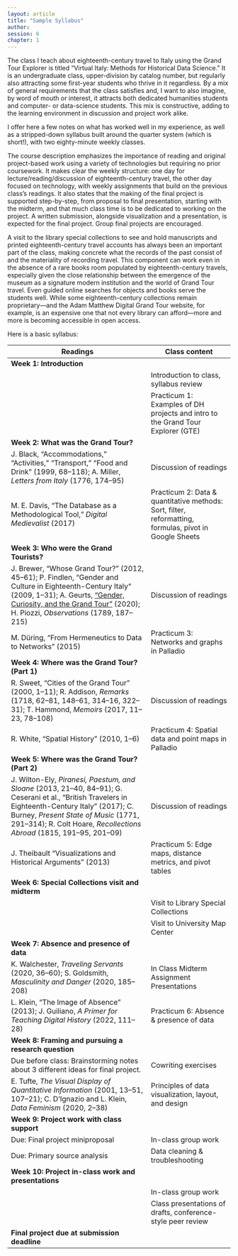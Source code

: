 ```yaml
---
layout: article
title: "Sample Syllabus"
author: 
session: 6
chapter: 1
---
```


The class I teach about eighteenth-century travel to Italy using the Grand Tour Explorer is titled &ldquo;Virtual Italy: Methods for Historical Data Science.&rdquo; It is an undergraduate class, upper-division by catalog number, but regularly also attracting some first-year students who thrive in it regardless. By a mix of general requirements that the class satisfies and, I want to also imagine, by word of mouth or interest, it attracts both dedicated humanities students and computer- or data-science students. This mix is constructive, adding to the learning environment in discussion and project work alike.

I offer here a few notes on what has worked well in my experience, as well as a stripped-down syllabus built around the quarter system (which is short!), with two eighty-minute weekly classes.

The course description emphasizes the importance of reading and original project-based work using a variety of technologies but requiring no prior coursework. It makes clear the weekly structure: one day for lecture/reading/discussion of eighteenth-century travel, the other day focused on technology, with weekly assignments that build on the previous class&rsquo;s readings. It also states that the making of the final project is supported step-by-step, from proposal to final presentation, starting with the midterm, and that much class time is to be dedicated to working on the project. A written submission, alongside visualization and a presentation, is expected for the final project. Group final projects are encouraged.

A visit to the library special collections to see and hold manuscripts and printed eighteenth-century travel accounts has always been an important part of the class, making concrete what the records of the past consist of and the materiality of recording travel. This component can work even in the absence of a rare books room populated by eighteenth-century travels, especially given the close relationship between the emergence of the museum as a signature modern institution and the world of Grand Tour travel. Even guided online searches for objects and books serve the students well. While some eighteenth-century collections remain proprietary&mdash;and the Adam Matthew Digital Grand Tour website, for example, is an expensive one that not every library can afford&mdash;more and more is becoming accessible in open access.

Here is a basic syllabus:

| Readings  | Class content |
| ------------- | ------------- |
| <b>Week 1: Introduction</b> | | 
| |Introduction to class, syllabus review|
| |Practicum 1: Examples of DH projects and intro to the Grand Tour Explorer (GTE)|
| <b>Week 2: What was the Grand Tour?</b> | | 
|J. Black, &ldquo;Accommodations,&rdquo; &ldquo;Activities,&rdquo; &ldquo;Transport,&rdquo; &ldquo;Food and Drink&rdquo; (1999, 68&ndash;118); A. Miller, <em>Letters from Italy</em> (1776, 174–95) | Discussion of readings|
|M. E. Davis, &ldquo;The Database as a Methodological Tool,&rdquo; <em>Digital Medievalist</em> (2017) | Practicum 2: Data &amp; quantitative methods: Sort, filter, reformatting, formulas, pivot in Google Sheets |
| <b>Week 3: Who were the Grand Tourists?</b> | | 
|J. Brewer, &ldquo;Whose Grand Tour?&rdquo; (2012, 45&ndash;61); P. Findlen, &ldquo;Gender and Culture in Eighteenth-Century Italy&ldquo; (2009, 1&ndash;31); A. Geurts, <a href="https://doi.org/10.3167/jys.2020.210201">&ldquo;Gender, Curiosity, and the Grand Tour&rdquo;</a> (2020); H. Piozzi, <em>Observations</em> (1789, 187–215) | Discussion of readings |
|M. D&uuml;ring, &ldquo;From Hermeneutics to Data to Networks&rdquo; (2015) | Practicum 3: Networks and graphs in Palladio |
| <b>Week 4: Where was the Grand Tour? (Part 1)</b> | | 
| R. Sweet, &ldquo;Cities of the Grand Tour&rdquo; (2000, 1&ndash;11); R. Addison, <em>Remarks</em> (1718, 62–81, 148–61, 314–16, 322–31); T. Hammond, <em>Memoirs</em> (2017, 11–23, 78–108) | Discussion of readings |
| R. White, &ldquo;Spatial History&rdquo; (2010, 1&ndash;6) | Practicum 4: Spatial data and point maps in Palladio |
| <b>Week 5: Where was the Grand Tour? (Part 2)</b> | | 
| J. Wilton-Ely, <em>Piranesi, Paestum, and Sloane</em> (2013, 21–40, 84–91); G. Ceserani et al., “British Travelers in Eighteenth-Century Italy” (2017); C. Burney, <em>Present State of Music</em> (1771, 291–314); R. Colt Hoare, <em>Recollections Abroad</em> (1815, 191–95, 201–09) | Discussion of readings |
| J. Theibault &ldquo;Visualizations and Historical Arguments&rdquo; (2013) | Practicum 5: Edge maps, distance metrics, and pivot tables |
| <b>Week 6: Special Collections visit and midterm</b> | | 
| | Visit to Library Special Collections |
| | Visit to University Map Center |
| <b>Week 7: Absence and presence of data</b> | | 
| K. Walchester, <em>Traveling Servants</em> (2020, 36&ndash;60); S. Goldsmith, <em>Masculinity and Danger</em> (2020, 185&ndash;208) | In Class Midterm Assignment Presentations |
| L. Klein, &ldquo;The Image of Absence&rdquo; (2013); J. Guiliano, <em>A Primer for Teaching Digital History</em> (2022, 111–28) | Practicum 6: Absence &amp; presence of data |
| <b>Week 8: Framing and pursuing a research question</b> | |  
| Due before class: Brainstorming notes about 3 different ideas for final project. | Cowriting exercises |
| E. Tufte, <em>The Visual Display of Quantitative Information</em> (2001, 13–51, 107–21); C. D’Ignazio and L. Klein, <em>Data Feminism</em> (2020, 2–38) | Principles of data visualization, layout, and design |
| <b>Week 9: Project work with class support</b> | | 
| Due: Final project miniproposal | In-class group work |
| Due: Primary source analysis | Data cleaning &amp; troubleshooting |
| <b>Week 10: Project in-class work and presentations</b> | | 
| | In-class group work |
| | Class presentations of drafts, conference-style peer review |
| <b>Final project due at submission deadline</b> | | 

